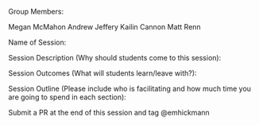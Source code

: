 Group Members:

Megan McMahon
Andrew Jeffery
Kailin Cannon
Matt Renn

Name of Session: 

Session Description (Why should students come to this session):

Session Outcomes (What will students learn/leave with?):

Session Outline (Please include who is facilitating and how much time you are going to spend in each section):

 Submit a PR at the end of this session and tag @emhickmann
